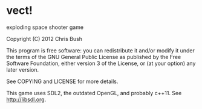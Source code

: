 vect!
=====
exploding space shooter game


Copyright (C) 2012  Chris Bush

This program is free software: you can redistribute it and/or modify
it under the terms of the GNU General Public License as published by
the Free Software Foundation, either version 3 of the License, or
(at your option) any later version.

See COPYING and LICENSE for more details.



This game uses SDL2, the outdated OpenGL, and probably c++11.
See http://libsdl.org.

